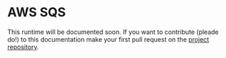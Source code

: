 # AWS SQS

This runtime will be documented soon. If you want to contribute (pleade do!) to this documentation make your first pull request on the [project repository](https://github.com/mondrian-framework/mondrian-framework).